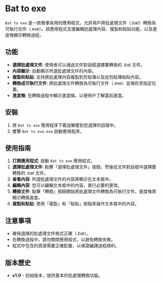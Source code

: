 # Bat to exe

`Bat to exe` 是一款簡單易用的應用程式，允許用戶將批處理文件（.bat）轉換為可執行文件（.exe）。該應用程式支援編輯批處理內容、複製和粘貼功能，以及進度條顯示轉換過程。

## 功能

- **選擇批處理文件**: 使用者可以通過文件對話框選擇要轉換的 .bat 文件。
- **內容顯示**: 自動顯示所選批處理文件的內容。
- **複製和粘貼**: 支持將批處理內容複製到剪貼簿以及從剪貼簿粘貼內容。
- **轉換成可執行文件**: 將批處理文件轉換為可執行文件（.exe）並保存至指定位置。
- **進度條**: 在轉換過程中顯示進度條，以便用戶了解當前進度。

## 安裝

1. 將 `Bat to exe` 應用程序下載並解壓到您選擇的目錄中。
2. 雙擊 `Bat to exe.exe` 啟動應用程序。

## 使用指南

1. **打開應用程式**: 啟動 `Bat to exe` 應用程式。
2. **選擇批處理文件**: 點擊「選擇批處理文件」按鈕，然後從文件對話框中選擇要轉換的 .bat 文件。
3. **查看內容**: 所選批處理文件的內容將顯示在文本框中。
4. **編輯內容**: 您可以編輯文本框中的內容，進行必要的更改。
5. **轉換文件**: 點擊「轉換」按鈕開始將批處理文件轉換為可執行文件。進度條將顯示轉換進度。
6. **複製和粘貼**: 使用「複製」和「粘貼」按鈕來操作文本框中的內容。

## 注意事項

- 確保選擇的批處理文件格式正確（.bat）。
- 在轉換過程中，請勿關閉應用程式，以避免轉換失敗。
- 程式中包含的資源需要正確配置，以保證編譯過程順利。

## 版本歷史

- **v1.0** - 初始版本，提供基本的批處理轉換功能。
